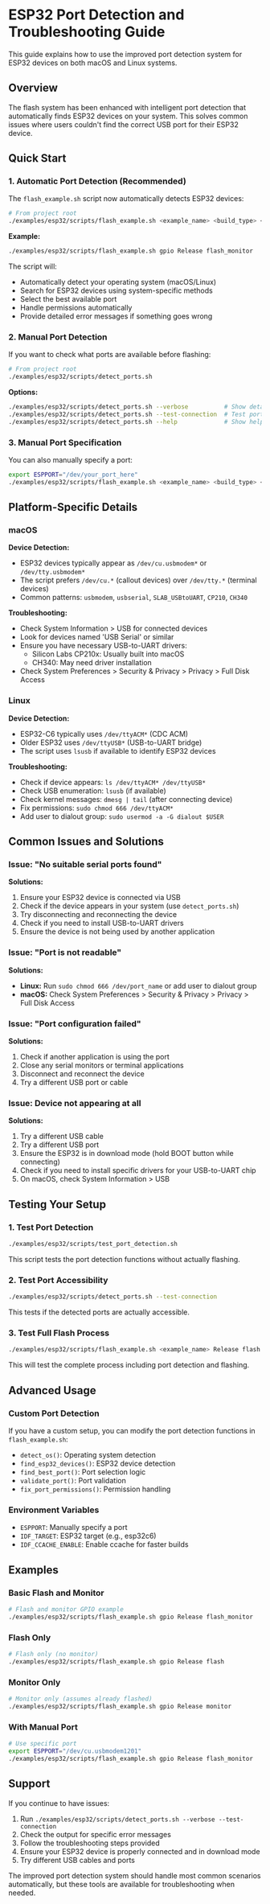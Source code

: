 # ESP32 Port Detection and Troubleshooting Guide

This guide explains how to use the improved port detection system for ESP32 devices on both macOS and Linux systems.

## Overview

The flash system has been enhanced with intelligent port detection that automatically finds ESP32 devices on your system. This solves common issues where users couldn't find the correct USB port for their ESP32 device.

## Quick Start

### 1. Automatic Port Detection (Recommended)

The `flash_example.sh` script now automatically detects ESP32 devices:

```bash
# From project root
./examples/esp32/scripts/flash_example.sh <example_name> <build_type> <operation>
```

**Example:**
```bash
./examples/esp32/scripts/flash_example.sh gpio Release flash_monitor
```

The script will:
- Automatically detect your operating system (macOS/Linux)
- Search for ESP32 devices using system-specific methods
- Select the best available port
- Handle permissions automatically
- Provide detailed error messages if something goes wrong

### 2. Manual Port Detection

If you want to check what ports are available before flashing:

```bash
# From project root
./examples/esp32/scripts/detect_ports.sh
```

**Options:**
```bash
./examples/esp32/scripts/detect_ports.sh --verbose          # Show detailed device info
./examples/esp32/scripts/detect_ports.sh --test-connection  # Test port accessibility
./examples/esp32/scripts/detect_ports.sh --help             # Show help
```

### 3. Manual Port Specification

You can also manually specify a port:

```bash
export ESPPORT="/dev/your_port_here"
./examples/esp32/scripts/flash_example.sh <example_name> <build_type> <operation>
```

## Platform-Specific Details

### macOS

**Device Detection:**
- ESP32 devices typically appear as `/dev/cu.usbmodem*` or `/dev/tty.usbmodem*`
- The script prefers `/dev/cu.*` (callout devices) over `/dev/tty.*` (terminal devices)
- Common patterns: `usbmodem`, `usbserial`, `SLAB_USBtoUART`, `CP210`, `CH340`

**Troubleshooting:**
- Check System Information > USB for connected devices
- Look for devices named 'USB Serial' or similar
- Ensure you have necessary USB-to-UART drivers:
  - Silicon Labs CP210x: Usually built into macOS
  - CH340: May need driver installation
- Check System Preferences > Security & Privacy > Privacy > Full Disk Access

### Linux

**Device Detection:**
- ESP32-C6 typically uses `/dev/ttyACM*` (CDC ACM)
- Older ESP32 uses `/dev/ttyUSB*` (USB-to-UART bridge)
- The script uses `lsusb` if available to identify ESP32 devices

**Troubleshooting:**
- Check if device appears: `ls /dev/ttyACM* /dev/ttyUSB*`
- Check USB enumeration: `lsusb` (if available)
- Check kernel messages: `dmesg | tail` (after connecting device)
- Fix permissions: `sudo chmod 666 /dev/ttyACM*`
- Add user to dialout group: `sudo usermod -a -G dialout $USER`

## Common Issues and Solutions

### Issue: "No suitable serial ports found"

**Solutions:**
1. Ensure your ESP32 device is connected via USB
2. Check if the device appears in your system (use `detect_ports.sh`)
3. Try disconnecting and reconnecting the device
4. Check if you need to install USB-to-UART drivers
5. Ensure the device is not being used by another application

### Issue: "Port is not readable"

**Solutions:**
- **Linux:** Run `sudo chmod 666 /dev/port_name` or add user to dialout group
- **macOS:** Check System Preferences > Security & Privacy > Privacy > Full Disk Access

### Issue: "Port configuration failed"

**Solutions:**
1. Check if another application is using the port
2. Close any serial monitors or terminal applications
3. Disconnect and reconnect the device
4. Try a different USB port or cable

### Issue: Device not appearing at all

**Solutions:**
1. Try a different USB cable
2. Try a different USB port
3. Ensure the ESP32 is in download mode (hold BOOT button while connecting)
4. Check if you need to install specific drivers for your USB-to-UART chip
5. On macOS, check System Information > USB

## Testing Your Setup

### 1. Test Port Detection

```bash
./examples/esp32/scripts/test_port_detection.sh
```

This script tests the port detection functions without actually flashing.

### 2. Test Port Accessibility

```bash
./examples/esp32/scripts/detect_ports.sh --test-connection
```

This tests if the detected ports are actually accessible.

### 3. Test Full Flash Process

```bash
./examples/esp32/scripts/flash_example.sh <example_name> Release flash
```

This will test the complete process including port detection and flashing.

## Advanced Usage

### Custom Port Detection

If you have a custom setup, you can modify the port detection functions in `flash_example.sh`:

- `detect_os()`: Operating system detection
- `find_esp32_devices()`: ESP32 device detection
- `find_best_port()`: Port selection logic
- `validate_port()`: Port validation
- `fix_port_permissions()`: Permission handling

### Environment Variables

- `ESPPORT`: Manually specify a port
- `IDF_TARGET`: ESP32 target (e.g., esp32c6)
- `IDF_CCACHE_ENABLE`: Enable ccache for faster builds

## Examples

### Basic Flash and Monitor

```bash
# Flash and monitor GPIO example
./examples/esp32/scripts/flash_example.sh gpio Release flash_monitor
```

### Flash Only

```bash
# Flash only (no monitor)
./examples/esp32/scripts/flash_example.sh gpio Release flash
```

### Monitor Only

```bash
# Monitor only (assumes already flashed)
./examples/esp32/scripts/flash_example.sh gpio Release monitor
```

### With Manual Port

```bash
# Use specific port
export ESPPORT="/dev/cu.usbmodem1201"
./examples/esp32/scripts/flash_example.sh gpio Release flash_monitor
```

## Support

If you continue to have issues:

1. Run `./examples/esp32/scripts/detect_ports.sh --verbose --test-connection`
2. Check the output for specific error messages
3. Follow the troubleshooting steps provided
4. Ensure your ESP32 device is properly connected and in download mode
5. Try different USB cables and ports

The improved port detection system should handle most common scenarios automatically, but these tools are available for troubleshooting when needed.
